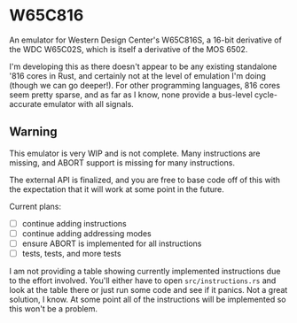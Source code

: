 # W65C816
An emulator for Western Design Center's W65C816S, a 16-bit derivative of the
WDC W65C02S, which is itself a derivative of the MOS 6502.

I'm developing this as there doesn't appear to be any existing standalone '816
cores in Rust, and certainly not at the level of emulation I'm doing
(though we can go deeper!). For other programming languages, 816 cores seem
pretty sparse, and as far as I know, none provide a bus-level cycle-accurate
emulator with all signals.

## Warning
This emulator is very WIP and is not complete. Many instructions are missing,
and ABORT support is missing for many instructions.

The external API is finalized, and you are free to base code off of this with
the expectation that it will work at some point in the future.

Current plans:
 - [ ] continue adding instructions
 - [ ] continue adding addressing modes
 - [ ] ensure ABORT is implemented for all instructions
 - [ ] tests, tests, and more tests

I am not providing a table showing currently implemented instructions due to
the effort involved. You'll either have to open `src/instructions.rs` and look
at the table there or just run some code and see if it panics. Not a great
solution, I know. At some point all of the instructions will be implemented so
this won't be a problem.
